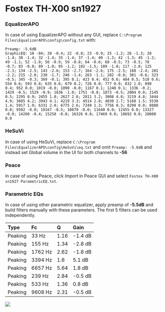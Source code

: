 # Fostex TH-X00 sn1927

### EqualizerAPO
In case of using EqualizerAPO without any GUI, replace `C:\Program Files\EqualizerAPO\config\config.txt`
with:
```
Preamp: -5.6dB
GraphicEQ: 10 -84; 20 -0.4; 22 -0.8; 23 -0.9; 25 -1.2; 26 -1.3; 28 -1.4; 30 -1.4; 32 -1.4; 35 -1.4; 37 -1.4; 40 -1.3; 42 -1.3; 45 -1.2; 49 -1.1; 52 -1.0; 56 -0.9; 59 -0.8; 64 -0.6; 68 -0.5; 73 -0.5; 78 -0.7; 83 -0.8; 89 -1.0; 95 -1.2; 102 -1.5; 109 -1.8; 117 -2.0; 125 -2.3; 134 -2.5; 143 -2.6; 153 -2.7; 164 -2.6; 175 -2.5; 188 -2.4; 201 -2.2; 215 -2.0; 230 -1.7; 246 -1.4; 263 -1.1; 282 -0.8; 301 -0.6; 323 -0.5; 345 -0.3; 369 -0.1; 395 0.1; 423 0.4; 452 0.6; 484 0.5; 518 0.6; 554 0.6; 593 0.8; 635 0.6; 679 0.2; 726 0.0; 777 0.9; 832 1.0; 890 0.4; 952 0.0; 1019 -0.0; 1090 -0.0; 1167 0.1; 1248 0.1; 1336 -0.2; 1429 -0.5; 1529 -0.9; 1636 -1.0; 1751 -0.8; 1873 -0.5; 2004 0.0; 2145 0.5; 2295 0.9; 2455 1.8; 2627 2.6; 2811 3.2; 3008 4.8; 3219 4.8; 3444 4.9; 3685 4.2; 3943 4.1; 4219 3.3; 4514 2.8; 4830 2.7; 5168 1.5; 5530 1.4; 5917 1.9; 6331 2.0; 6775 2.6; 7249 1.3; 7756 0.3; 8299 0.0; 8880 0.0; 9502 -0.0; 10167 -0.5; 10879 -0.0; 11640 0.0; 12455 0.0; 13327 -0.0; 14260 -0.4; 15258 -0.0; 16326 0.0; 17469 0.0; 18692 0.0; 20000 0.0
```

### HeSuVi
In case of using HeSuVi, replace `C:\Program Files\EqualizerAPO\config\HeSuVi\eq.txt` and omit `Preamp:
-5.6dB` and instead set Global volume in the UI for both channels to **-56**

### Peace
In case of using Peace, click *Import* in Peace GUI and select `Fostex TH-X00 sn1927 ParametricEQ.txt`.

### Parametric EQs
In case of using other parametric equalizer, apply preamp of **-5.5dB** and build filters manually with
these parameters. The first 5 filters can be used independently.

| Type    | Fc      |    Q | Gain    |
|:--------|:--------|:-----|:--------|
| Peaking | 33 Hz   | 1.16 | -1.4 dB |
| Peaking | 155 Hz  | 1.34 | -2.8 dB |
| Peaking | 1762 Hz | 2.62 | -1.8 dB |
| Peaking | 3394 Hz | 1.6  | 5.1 dB  |
| Peaking | 6657 Hz | 5.64 | 1.8 dB  |
| Peaking | 239 Hz  | 2.84 | -0.5 dB |
| Peaking | 533 Hz  | 1.36 | 0.8 dB  |
| Peaking | 9608 Hz | 2.31 | -0.5 dB |

![](https://raw.githubusercontent.com/jaakkopasanen/AutoEq/master/results/innerfidelity/sbaf-serious/Fostex%20TH-X00%20sn1927/Fostex%20TH-X00%20sn1927.png)